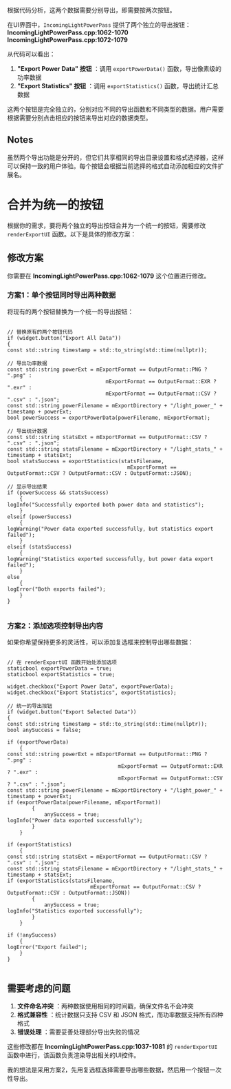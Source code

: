 根据代码分析，这两个数据需要分别导出，即需要按两次按钮。

在UI界面中，`IncomingLightPowerPass` 提供了两个独立的导出按钮： **IncomingLightPowerPass.cpp:1062-1070** **IncomingLightPowerPass.cpp:1072-1079**

从代码可以看出：

1. **"Export Power Data" 按钮** ：调用 `exportPowerData()` 函数，导出像素级的功率数据
2. **"Export Statistics" 按钮** ：调用 `exportStatistics()` 函数，导出统计汇总数据

这两个按钮是完全独立的，分别对应不同的导出函数和不同类型的数据。用户需要根据需要分别点击相应的按钮来导出对应的数据类型。

## Notes

虽然两个导出功能是分开的，但它们共享相同的导出目录设置和格式选择器，这样可以保持一致的用户体验。每个按钮会根据当前选择的格式自动添加相应的文件扩展名。


# 合并为统一的按钮

根据你的需求，要将两个独立的导出按钮合并为一个统一的按钮，需要修改 `renderExportUI` 函数。以下是具体的修改方案：

## 修改方案

你需要在 **IncomingLightPowerPass.cpp:1062-1079** 这个位置进行修改。

### 方案1：单个按钮同时导出两种数据

将现有的两个按钮替换为一个统一的导出按钮：

<pre class="px-2 py-1.5 has-[code]:rounded-md has-[code]:!bg-[#e5e5e5] has-[div]:bg-transparent has-[div]:!p-0 has-[code]:text-stone-900 dark:has-[code]:!bg-[#242424] has-[code]:dark:text-white [&_code]:block [&_code]:border-none [&_code]:bg-transparent [&_code]:p-0"><pre><code><span>// 替换原有的两个按钮代码  </span><span>
</span><span></span><span>if</span><span> (widget.</span><span>button</span><span>(</span><span>"Export All Data"</span><span>))
</span>{
<span></span><span>const</span><span> std::string timestamp = std::</span><span>to_string</span><span>(std::</span><span>time</span><span>(</span><span>nullptr</span><span>));
</span>
<span></span><span>// 导出功率数据  </span><span>
</span><span></span><span>const</span><span> std::string powerExt = mExportFormat == OutputFormat::PNG ? </span><span>".png"</span><span> :
</span><span>                                mExportFormat == OutputFormat::EXR ? </span><span>".exr"</span><span> :
</span><span>                                mExportFormat == OutputFormat::CSV ? </span><span>".csv"</span><span> : </span><span>".json"</span><span>;
</span><span></span><span>const</span><span> std::string powerFilename = mExportDirectory + </span><span>"/light_power_"</span><span> + timestamp + powerExt;
</span><span></span><span>bool</span><span> powerSuccess = </span><span>exportPowerData</span><span>(powerFilename, mExportFormat);
</span>
<span></span><span>// 导出统计数据  </span><span>
</span><span></span><span>const</span><span> std::string statsExt = mExportFormat == OutputFormat::CSV ? </span><span>".csv"</span><span> : </span><span>".json"</span><span>;
</span><span></span><span>const</span><span> std::string statsFilename = mExportDirectory + </span><span>"/light_stats_"</span><span> + timestamp + statsExt;
</span><span></span><span>bool</span><span> statsSuccess = </span><span>exportStatistics</span><span>(statsFilename,
</span>                                       mExportFormat == OutputFormat::CSV ? OutputFormat::CSV : OutputFormat::JSON);

<span></span><span>// 显示导出结果  </span><span>
</span><span></span><span>if</span><span> (powerSuccess && statsSuccess)
</span>    {
<span></span><span>logInfo</span><span>(</span><span>"Successfully exported both power data and statistics"</span><span>);
</span>    }
<span></span><span>else</span><span></span><span>if</span><span> (powerSuccess)
</span>    {
<span></span><span>logWarning</span><span>(</span><span>"Power data exported successfully, but statistics export failed"</span><span>);
</span>    }
<span></span><span>else</span><span></span><span>if</span><span> (statsSuccess)
</span>    {
<span></span><span>logWarning</span><span>(</span><span>"Statistics exported successfully, but power data export failed"</span><span>);
</span>    }
<span></span><span>else</span><span>
</span>    {
<span></span><span>logError</span><span>(</span><span>"Both exports failed"</span><span>);
</span>    }
}</code></pre></pre>

### 方案2：添加选项控制导出内容

如果你希望保持更多的灵活性，可以添加复选框来控制导出哪些数据：

<pre class="px-2 py-1.5 has-[code]:rounded-md has-[code]:!bg-[#e5e5e5] has-[div]:bg-transparent has-[div]:!p-0 has-[code]:text-stone-900 dark:has-[code]:!bg-[#242424] has-[code]:dark:text-white [&_code]:block [&_code]:border-none [&_code]:bg-transparent [&_code]:p-0"><pre><code><span>// 在 renderExportUI 函数开始处添加选项  </span><span>
</span><span></span><span>static</span><span></span><span>bool</span><span> exportPowerData = </span><span>true</span><span>;
</span><span></span><span>static</span><span></span><span>bool</span><span> exportStatistics = </span><span>true</span><span>;
</span>
<span>widget.</span><span>checkbox</span><span>(</span><span>"Export Power Data"</span><span>, exportPowerData);
</span><span>widget.</span><span>checkbox</span><span>(</span><span>"Export Statistics"</span><span>, exportStatistics);
</span>
<span></span><span>// 统一的导出按钮  </span><span>
</span><span></span><span>if</span><span> (widget.</span><span>button</span><span>(</span><span>"Export Selected Data"</span><span>))
</span>{
<span></span><span>const</span><span> std::string timestamp = std::</span><span>to_string</span><span>(std::</span><span>time</span><span>(</span><span>nullptr</span><span>));
</span><span></span><span>bool</span><span> anySuccess = </span><span>false</span><span>;
</span>
<span></span><span>if</span><span> (exportPowerData)
</span>    {
<span></span><span>const</span><span> std::string powerExt = mExportFormat == OutputFormat::PNG ? </span><span>".png"</span><span> :
</span><span>                                    mExportFormat == OutputFormat::EXR ? </span><span>".exr"</span><span> :
</span><span>                                    mExportFormat == OutputFormat::CSV ? </span><span>".csv"</span><span> : </span><span>".json"</span><span>;
</span><span></span><span>const</span><span> std::string powerFilename = mExportDirectory + </span><span>"/light_power_"</span><span> + timestamp + powerExt;
</span><span></span><span>if</span><span> (</span><span>exportPowerData</span><span>(powerFilename, mExportFormat))
</span>        {
<span>            anySuccess = </span><span>true</span><span>;
</span><span></span><span>logInfo</span><span>(</span><span>"Power data exported successfully"</span><span>);
</span>        }
    }

<span></span><span>if</span><span> (exportStatistics)
</span>    {
<span></span><span>const</span><span> std::string statsExt = mExportFormat == OutputFormat::CSV ? </span><span>".csv"</span><span> : </span><span>".json"</span><span>;
</span><span></span><span>const</span><span> std::string statsFilename = mExportDirectory + </span><span>"/light_stats_"</span><span> + timestamp + statsExt;
</span><span></span><span>if</span><span> (</span><span>exportStatistics</span><span>(statsFilename,
</span>                           mExportFormat == OutputFormat::CSV ? OutputFormat::CSV : OutputFormat::JSON))
        {
<span>            anySuccess = </span><span>true</span><span>;
</span><span></span><span>logInfo</span><span>(</span><span>"Statistics exported successfully"</span><span>);
</span>        }
    }

<span></span><span>if</span><span> (!anySuccess)
</span>    {
<span></span><span>logError</span><span>(</span><span>"Export failed"</span><span>);
</span>    }
}</code></pre></pre>

## 需要考虑的问题

1. **文件命名冲突** ：两种数据使用相同的时间戳，确保文件名不会冲突
2. **格式兼容性** ：统计数据只支持 CSV 和 JSON 格式，而功率数据支持所有四种格式
3. **错误处理** ：需要妥善处理部分导出失败的情况

这些修改都在 **IncomingLightPowerPass.cpp:1037-1081** 的 `renderExportUI` 函数中进行，该函数负责渲染导出相关的UI控件。

我的想法是采用方案2，先用复选框选择需要导出哪些数据，然后用一个按钮一次性导出。
